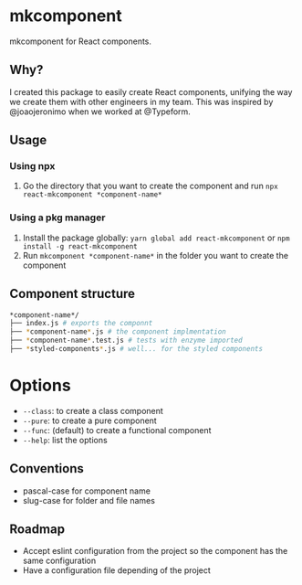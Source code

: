 # mkcomponent
mkcomponent for React components.

## Why?

I created this package to easily create React components, unifying the way we create them with other engineers in my team. This was inspired by @joaojeronimo when we worked at @Typeform.

## Usage

### Using npx
1. Go the directory that you want to create the component and run `npx react-mkcomponent *component-name*`

### Using a pkg manager
1. Install the package globally: `yarn global add react-mkcomponent` or `npm install -g react-mkcomponent`
2. Run `mkcomponent *component-name*` in the folder you want to create the component

## Component structure
``` bash
*component-name*/
├── index.js # exports the componnt
├── *component-name*.js # the component implmentation
├── *component-name*.test.js # tests with enzyme imported
├── *styled-components*.js # well... for the styled components
```

# Options
- `--class`: to create a class component
- `--pure`: to create a pure component
- `--func`: (default) to create a functional component
- `--help`: list the options

## Conventions
- pascal-case for component name
- slug-case for folder and file names

## Roadmap
- Accept eslint configuration from the project so the component has the same configuration
- Have a configuration file depending of the project
